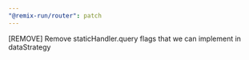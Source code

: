 ```yaml
---
"@remix-run/router": patch
---
```


[REMOVE] Remove staticHandler.query flags that we can implement in dataStrategy
